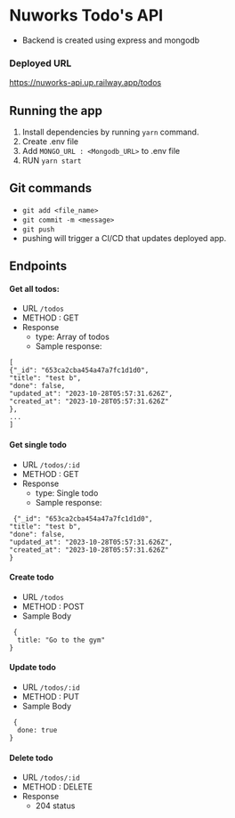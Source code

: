 # Nuworks Todo's API

- Backend is created using express and mongodb

### Deployed URL
<a href="https://nuworks-api.up.railway.app/todos" target="_blank">https://nuworks-api.up.railway.app/todos</a>

## Running the app
1. Install dependencies by running ```yarn``` command.
2. Create .env file
3. Add ```MONGO_URL : <Mongodb_URL>``` to .env file
4. RUN ```yarn start```

## Git commands
 - ```git add <file_name>```
 - ```git commit -m <message>```
 - ```git push```
 - pushing will trigger a CI/CD that updates deployed app.


## Endpoints

#### Get all todos:
-  URL ```/todos```
-  METHOD : GET
-  Response
     - type: Array of todos
     - Sample response:
```
[
{"_id": "653ca2cba454a47a7fc1d1d0",
"title": "test b",
"done": false,
"updated_at": "2023-10-28T05:57:31.626Z",
"created_at": "2023-10-28T05:57:31.626Z"
},
...
]
```

#### Get single todo
-  URL ```/todos/:id```
-  METHOD : GET
-  Response
     - type: Single todo
     - Sample response:
```
 {"_id": "653ca2cba454a47a7fc1d1d0",
"title": "test b",
"done": false,
"updated_at": "2023-10-28T05:57:31.626Z",
"created_at": "2023-10-28T05:57:31.626Z"
}
```


#### Create todo
-  URL ```/todos```
-  METHOD : POST
-  Sample Body
```
 {
  title: "Go to the gym"
}
```


#### Update todo
-  URL ```/todos/:id```
-  METHOD : PUT
-  Sample Body
```
 {
  done: true
}
```

#### Delete todo 
-  URL ```/todos/:id```
-  METHOD : DELETE
- Response
  -  204 status
